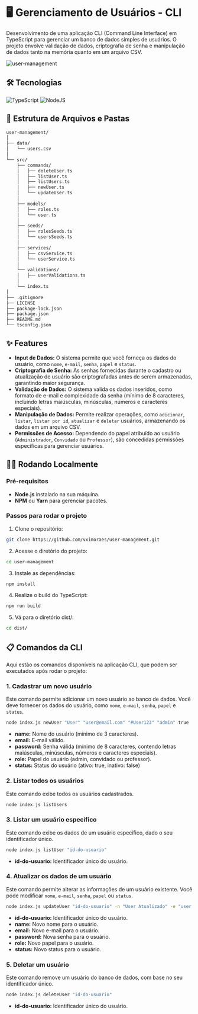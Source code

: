# 🖥️ Gerenciamento de Usuários - CLI
Desenvolvimento de uma aplicação CLI (Command Line Interface) em TypeScript para gerenciar um banco de dados simples de usuários. O projeto envolve validação de dados, criptografia de senha e manipulação de dados tanto na memória quanto em um arquivo CSV.

![user-management](https://github.com/user-attachments/assets/67f14eb1-9a3b-44bf-ade9-e959ba1ccd97)

## 🛠️ Tecnologias
![TypeScript](https://img.shields.io/badge/typescript-%23007ACC.svg?style=for-the-badge&logo=typescript&logoColor=white) ![NodeJS](https://img.shields.io/badge/node.js-6DA55F?style=for-the-badge&logo=node.js&logoColor=white)

## 📁 Estrutura de Arquivos e Pastas
```graphql
user-management/  
│  
├── data/  
│   └── users.csv   
│  
└── src/  
    ├── commands/  
    │   ├── deleteUser.ts
    │   ├── listUser.ts
    │   ├── listUsers.ts  
    │   ├── newUser.ts  
    │   └── updateUser.ts  
    │  
    ├── models/  
    │   ├── roles.ts  
    │   └── user.ts  
    │  
    ├── seeds/  
    │   ├── rolesSeeds.ts  
    │   └── usersSeeds.ts  
    │  
    ├── services/  
    │   ├── csvService.ts  
    │   └── userService.ts  
    │  
    └── validations/  
    │   ├── userValidations.ts
    │ 
    └── index.ts  
│  
├── .gitignore  
├── LICENSE    
├── package-lock.json  
├── package.json  
├── README.md  
└── tsconfig.json
```

## ✨ Features
- **Input de Dados:** O sistema permite que você forneça os dados do usuário, como `nome`, `e-mail`, `senha`, `papel` e `status`.
- **Criptografia de Senha:** As senhas fornecidas durante o cadastro ou atualização de usuário são criptografadas antes de serem armazenadas, garantindo maior segurança.
- **Validação de Dados:** O sistema valida os dados inseridos, como formato de e-mail e complexidade da senha (mínimo de 8 caracteres, incluindo letras maiúsculas, minúsculas, números e caracteres especiais).
- **Manipulação de Dados:** Permite realizar operações, como `adicionar`, `listar`, `listar por id`, `atualizar` e `deletar` usuários, armazenando os dados em um arquivo CSV.
- **Permissões de Acesso:** Dependendo do papel atribuído ao usuário (`Administrador`, `Convidado` ou `Professor`), são concedidas permissões específicas para gerenciar usuários.

## 🏃‍♂️ Rodando Localmente

### Pré-requisitos

- **Node.js** instalado na sua máquina.
- **NPM** ou **Yarn** para gerenciar pacotes.

### Passos para rodar o projeto

1. Clone o repositório:

```bash
git clone https://github.com/vximoraes/user-management.git
```

2. Acesse o diretório do projeto:
```bash
cd user-management
```

3. Instale as dependências:
```bash
npm install
```

4. Realize o build do TypeScript:
```bash
npm run build
```

5. Vá para o diretório dist/:
```bash
cd dist/
```

## 📋 Comandos da CLI
Aqui estão os comandos disponíveis na aplicação CLI, que podem ser executados após rodar o projeto:

### 1. Cadastrar um novo usuário
Este comando permite adicionar um novo usuário ao banco de dados. Você deve fornecer os dados do usuário, como ```nome```, ```e-mail```, ```senha```, ```papel``` e ```status```.

```bash
node index.js newUser "User" "user@email.com" "#User123" "admin" true
```
- **name:** Nome do usuário (mínimo de 3 caracteres).
- **email:** E-mail válido.
- **password:** Senha válida (mínimo de 8 caracteres, contendo letras maiúsculas, minúsculas, números e caracteres especiais).
- **role:** Papel do usuário (admin, convidado ou professor).
- **status:** Status do usuário (ativo: true, inativo: false)

### 2. Listar todos os usuários
Este comando exibe todos os usuários cadastrados.

```bash
node index.js listUsers
```

### 3. Listar um usuário específico
Este comando exibe os dados de um usuário específico, dado o seu identificador único.

```bash
node index.js listUser "id-do-usuario"
```
- **id-do-usuario:** Identificador único do usuário.

### 4. Atualizar os dados de um usuário
Este comando permite alterar as informações de um usuário existente. Você pode modificar ```nome```, ```e-mail```, ```senha```, ```papel``` ou ```status```.


```bash
node index.js updateUser "id-do-usuario" -n "User Atualizado" -e "user.atualizado@email.com" -p "#UserAtualizado123" -r "professor" -s false
```

- **id-do-usuario:** Identificador único do usuário.
- **name:** Novo nome para o usuário.
- **email:** Novo e-mail para o usuário.
- **password:** Nova senha para o usuário.
- **role:** Novo papel para o usuário.
- **status:** Novo status para o usuário.

### 5. Deletar um usuário
Este comando remove um usuário do banco de dados, com base no seu identificador único.

```bash
node index.js deleteUser "id-do-usuario"
```

- **id-do-usuario:** Identificador único do usuário.
